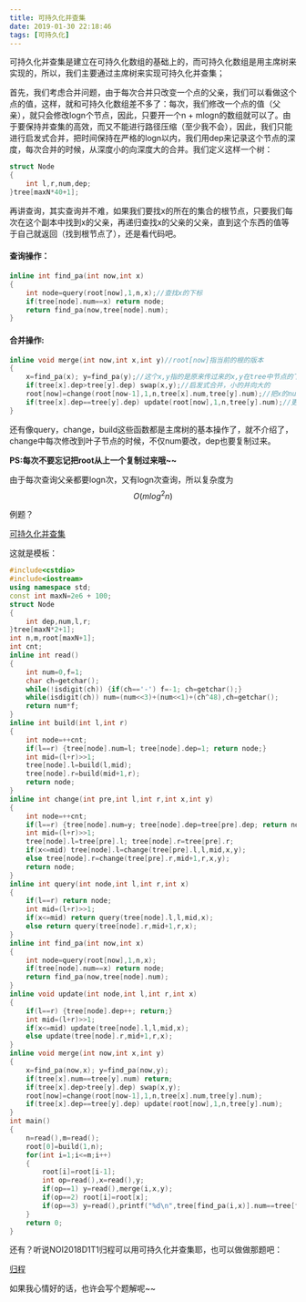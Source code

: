 ```yaml
---
title: 可持久化并查集
date: 2019-01-30 22:18:46
tags: [可持久化]
---
```


可持久化并查集是建立在可持久化数组的基础上的，而可持久化数组是用主席树来实现的，所以，我们主要通过主席树来实现可持久化并查集；

<!--more-->

首先，我们考虑合并问题，由于每次合并只改变一个点的父亲，我们可以看做这个点的值，这样，就和可持久化数组差不多了：每次，我们修改一个点的值（父亲），就只会修改logn个节点，因此，只要开一个n + mlogn的数组就可以了。由于要保持并查集的高效，而又不能进行路径压缩（至少我不会），因此，我们只能进行启发式合并，把时间保持在严格的logn以内，我们用dep来记录这个节点的深度，每次合并的时候，从深度小的向深度大的合并。我们定义这样一个树：

```c++
struct Node
{
    int l,r,num,dep;
}tree[maxN*40+1];
```

再讲查询，其实查询并不难，如果我们要找x的所在的集合的根节点，只要我们每次在这个副本中找到x的父亲，再递归查找x的父亲的父亲，直到这个东西的值等于自己就返回（找到根节点了），还是看代码吧。

#### 查询操作：

```c++
inline int find_pa(int now,int x)
{
    int node=query(root[now],1,n,x);//查找x的下标
    if(tree[node].num==x) return node;
    return find_pa(now,tree[node].num);
}
```

#### 合并操作:

```c++
inline void merge(int now,int x,int y)//root[now]指当前的根的版本
{
    x=find_pa(x); y=find_pa(y);//这个x,y指的是原来传过来的x,y在tree中节点的下标
    if(tree[x].dep>tree[y].dep) swap(x,y);//启发式合并，小的并向大的
    root[now]=change(root[now-1],1,n,tree[x].num,tree[y].num);//把x的num改为y的num，创建一个新的副本
    if(tree[x].dep==tree[y].dep) update(root[now],1,n,tree[y].num);//更新深度
}
```

还有像query，change，build这些函数都是主席树的基本操作了，就不介绍了，change中每次修改到叶子节点的时候，不仅num要改，dep也要复制过来。

**PS:每次不要忘记把root从上一个复制过来哦~~**

由于每次查询父亲都要logn次，又有logn次查询，所以复杂度为$$O(mlog^2n)$$

例题？

[可持久化并查集](https://www.luogu.org/problemnew/show/P3402)

这就是模板：

```c++
#include<cstdio>
#include<iostream>
using namespace std;
const int maxN=2e6 + 100;
struct Node
{
	int dep,num,l,r;
}tree[maxN*2+1];
int n,m,root[maxN+1];
int cnt;
inline int read()
{
	int num=0,f=1;
	char ch=getchar();
	while(!isdigit(ch)) {if(ch=='-') f=-1; ch=getchar();}
	while(isdigit(ch)) num=(num<<3)+(num<<1)+(ch^48),ch=getchar();
	return num*f;
}
inline int build(int l,int r)
{
	int node=++cnt;
	if(l==r) {tree[node].num=l; tree[node].dep=1; return node;}
	int mid=(l+r)>>1;
	tree[node].l=build(l,mid);
	tree[node].r=build(mid+1,r);
	return node;
}
inline int change(int pre,int l,int r,int x,int y)
{
	int node=++cnt;
	if(l==r) {tree[node].num=y; tree[node].dep=tree[pre].dep; return node;}
	int mid=(l+r)>>1;
	tree[node].l=tree[pre].l; tree[node].r=tree[pre].r;
	if(x<=mid) tree[node].l=change(tree[pre].l,l,mid,x,y);
	else tree[node].r=change(tree[pre].r,mid+1,r,x,y);
	return node;
}
inline int query(int node,int l,int r,int x)
{
	if(l==r) return node;
	int mid=(l+r)>>1;
	if(x<=mid) return query(tree[node].l,l,mid,x);
	else return query(tree[node].r,mid+1,r,x);
}
inline int find_pa(int now,int x)
{
	int node=query(root[now],1,n,x);
	if(tree[node].num==x) return node;
	return find_pa(now,tree[node].num); 
}
inline void update(int node,int l,int r,int x)
{
	if(l==r) {tree[node].dep++; return;}
	int mid=(l+r)>>1;
	if(x<=mid) update(tree[node].l,l,mid,x);
	else update(tree[node].r,mid+1,r,x);
}
inline void merge(int now,int x,int y)
{
	x=find_pa(now,x); y=find_pa(now,y);
	if(tree[x].num==tree[y].num) return;
	if(tree[x].dep>tree[y].dep) swap(x,y);
	root[now]=change(root[now-1],1,n,tree[x].num,tree[y].num);
	if(tree[x].dep==tree[y].dep) update(root[now],1,n,tree[y].num);
}
int main()
{
	n=read(),m=read();
	root[0]=build(1,n);
	for(int i=1;i<=m;i++)
	{
		root[i]=root[i-1];
		int op=read(),x=read(),y;
		if(op==1) y=read(),merge(i,x,y);
		if(op==2) root[i]=root[x];
		if(op==3) y=read(),printf("%d\n",tree[find_pa(i,x)].num==tree[find_pa(i,y)].num?1:0);
	}
	return 0;
}
```

还有？听说NOI2018D1T1归程可以用可持久化并查集耶，也可以做做那题吧：

[归程](https://www.luogu.org/problemnew/show/P4768)

如果我心情好的话，也许会写个题解呢~~

